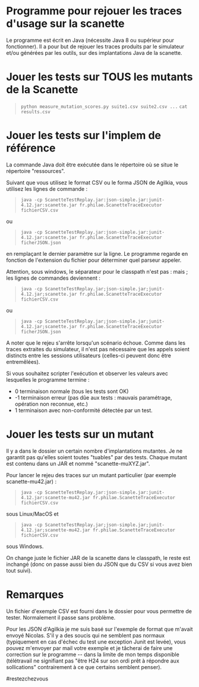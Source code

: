 Programme pour rejouer les traces d'usage sur la scanette 
=========================================================

Le programme est écrit en Java (nécessite Java 8 ou supérieur pour fonctionner). Il a pour but de rejouer les traces produits par le simulateur et/ou générées par les outils, sur des implantations Java de la scanette. 

# Jouer les tests sur TOUS les mutants de la Scanette

> `python measure_mutation_scores.py suite1.csv suite2.csv ...`
> `cat results.csv`


# Jouer les tests sur l'implem de référence

La commande Java doit être exécutée dans le répertoire où se situe le répertoire "ressources".

Suivant que vous utilisez le format CSV ou le forma JSON de Agilkia, vous utilisez les lignes de commande :

> `java -cp ScanetteTestReplay.jar:json-simple.jar:junit-4.12.jar:scanette.jar fr.philae.ScanetteTraceExecutor fichierCSV.csv`

ou 

> `java -cp ScanetteTestReplay.jar:json-simple.jar:junit-4.12.jar:scanette.jar fr.philae.ScanetteTraceExecutor ficherJSON.json`

en remplaçant le dernier paramètre sur la ligne. Le programme regarde en fonction de l'extension du fichier pour déterminer quel parseur appeler. 

Attention, sous windows, le séparateur pour le classpath n'est pas : mais ; les lignes de commandes deviennent : 

> `java -cp ScanetteTestReplay.jar;json-simple.jar;junit-4.12.jar;scanette.jar fr.philae.ScanetteTraceExecutor fichierCSV.csv`

ou 

> `java -cp ScanetteTestReplay.jar;json-simple.jar;junit-4.12.jar;scanette.jar fr.philae.ScanetteTraceExecutor ficherJSON.json`


A noter que le rejeu s'arrête lorsqu'un scénario échoue. Comme dans les traces extraites du simulateur, il n'est pas nécessaire que les appels soient distincts entre les sessions utilisateurs (celles-ci peuvent donc être entremêlées). 

Si vous souhaitez scripter l'exécution et observer les valeurs avec lesquelles le programme termine : 
- 0 terminaison normale (tous les tests sont OK)
- -1 terminaison erreur (pas dûe aux tests : mauvais paramétrage, opération non reconnue, etc.)
- 1 terminaison avec non-conformité détectée par un test. 


# Jouer les tests sur un mutant 

Il y a dans le dossier un certain nombre d'implantations mutantes. Je ne garantit pas qu'elles soient toutes "tuables" par des tests. Chaque mutant est contenu dans un JAR et nommé "scanette-muXYZ.jar".

Pour lancer le rejeu des traces sur un mutant particulier (par exemple scanette-mu42.jar) : 

> `java -cp ScanetteTestReplay.jar:json-simple.jar:junit-4.12.jar:scanette-mu42.jar fr.philae.ScanetteTraceExecutor fichierCSV.csv`

sous Linux/MacOS et 

> `java -cp ScanetteTestReplay.jar;json-simple.jar;junit-4.12.jar;scanette-mu42.jar fr.philae.ScanetteTraceExecutor fichierCSV.csv`

sous Windows. 

On change juste le fichier JAR de la scanette dans le classpath, le reste est inchangé (donc on passe aussi bien du JSON que du CSV si vous avez bien tout suivi).


# Remarques 

Un fichier d'exemple CSV est fourni dans le dossier pour vous permettre de tester. Normalement il passe sans problème.

Pour les JSON d'Agilkia je me suis basé sur l'exemple de format que m'avait envoyé Nicolas. S'il y a des soucis qui ne semblent pas normaux (typiquement en cas d'échec du test une exception Junit est levée), vous pouvez m'envoyer par mail votre exemple et je tâcherai de faire une correction sur le programme -- dans la limite de mon temps disponible (télétravail ne signifiant pas "être H24 sur son ordi prêt à répondre aux sollications" contrairement à ce que certains semblent penser). 


#restezchezvous
